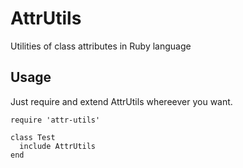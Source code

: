 # AttrUtils
Utilities of class attributes in Ruby language

## Usage
Just require and extend AttrUtils whereever you want.

```
require 'attr-utils'

class Test
  include AttrUtils
end
```
